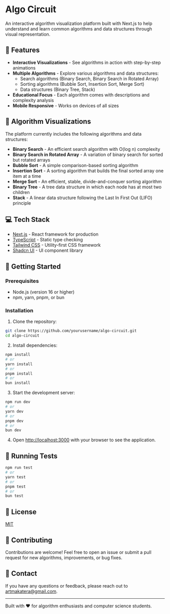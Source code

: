 # Algo Circuit

An interactive algorithm visualization platform built with Next.js to help understand and learn common algorithms and data structures through visual representation.


## 🚀 Features

- **Interactive Visualizations** - See algorithms in action with step-by-step animations
- **Multiple Algorithms** - Explore various algorithms and data structures:
  - Search algorithms (Binary Search, Binary Search in Rotated Array)
  - Sorting algorithms (Bubble Sort, Insertion Sort, Merge Sort)
  - Data structures (Binary Tree, Stack)
- **Educational Focus** - Each algorithm comes with descriptions and complexity analysis
- **Mobile Responsive** - Works on devices of all sizes

## 🧠 Algorithm Visualizations

The platform currently includes the following algorithms and data structures:

- **Binary Search** - An efficient search algorithm with O(log n) complexity
- **Binary Search in Rotated Array** - A variation of binary search for sorted but rotated arrays
- **Bubble Sort** - A simple comparison-based sorting algorithm
- **Insertion Sort** - A sorting algorithm that builds the final sorted array one item at a time
- **Merge Sort** - An efficient, stable, divide-and-conquer sorting algorithm
- **Binary Tree** - A tree data structure in which each node has at most two children
- **Stack** - A linear data structure following the Last In First Out (LIFO) principle

## 💻 Tech Stack

- [Next.js](https://nextjs.org/) - React framework for production
- [TypeScript](https://www.typescriptlang.org/) - Static type checking
- [Tailwind CSS](https://tailwindcss.com/) - Utility-first CSS framework
- [Shadcn UI](https://ui.shadcn.com/) - UI component library

## 🚀 Getting Started

### Prerequisites

- Node.js (version 16 or higher)
- npm, yarn, pnpm, or bun

### Installation

1. Clone the repository:
```bash
git clone https://github.com/yourusername/algo-circuit.git
cd algo-circuit
```

2. Install dependencies:
```bash
npm install
# or
yarn install
# or
pnpm install
# or
bun install
```

3. Start the development server:
```bash
npm run dev
# or
yarn dev
# or
pnpm dev
# or
bun dev
```

4. Open [http://localhost:3000](http://localhost:3000) with your browser to see the application.

## 🧪 Running Tests

```bash
npm run test
# or
yarn test
# or
pnpm test
# or
bun test
```

## 📝 License

[MIT](LICENSE)

## 🤝 Contributing

Contributions are welcome! Feel free to open an issue or submit a pull request for new algorithms, improvements, or bug fixes.

## 📧 Contact

If you have any questions or feedback, please reach out to [artmakatera@gmail.com](mailto:artmakatera@gmail.com).

---

Built with ❤️ for algorithm enthusiasts and computer science students.
